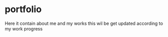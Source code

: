 # portfolio
Here it contain about me and my works this wil be get updated according to my work progress
